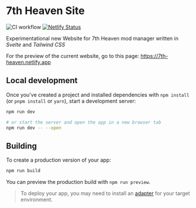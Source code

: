 # 7th Heaven Site

![CI workflow](https://github.com/tangtang95/7th-heaven-site/actions/workflows/ci.yml/badge.svg)
[![Netlify Status](https://api.netlify.com/api/v1/badges/cdc3885f-c6f8-4e90-aeb0-d8c634226f24/deploy-status)](https://app.netlify.com/sites/7th-heaven/deploys)

Experimentational new Website for 7th Heaven mod manager written in *Svelte* and *Tailwind CSS*

For the preview of the current website, go to this page: https://7th-heaven.netlify.app

## Local development

Once you've created a project and installed dependencies with `npm install` (or `pnpm install` or `yarn`), start a development server:

```bash
npm run dev

# or start the server and open the app in a new browser tab
npm run dev -- --open
```

## Building

To create a production version of your app:

```bash
npm run build
```

You can preview the production build with `npm run preview`.

> To deploy your app, you may need to install an [adapter](https://kit.svelte.dev/docs/adapters) for your target environment.
